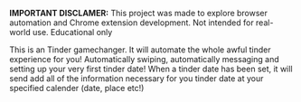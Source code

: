 **IMPORTANT DISCLAMER:** 
This project was made to explore browser automation and Chrome extension development. Not intended for real-world use. Educational only

This is an Tinder gamechanger. It will automate the whole awful tinder experience for you! 
Automatically swiping, automatically messaging and setting up your very first tinder date! 
When a tinder date has been set, it will send add all of the information necessary for you tinder date at your specified calender (date, place etc!)

